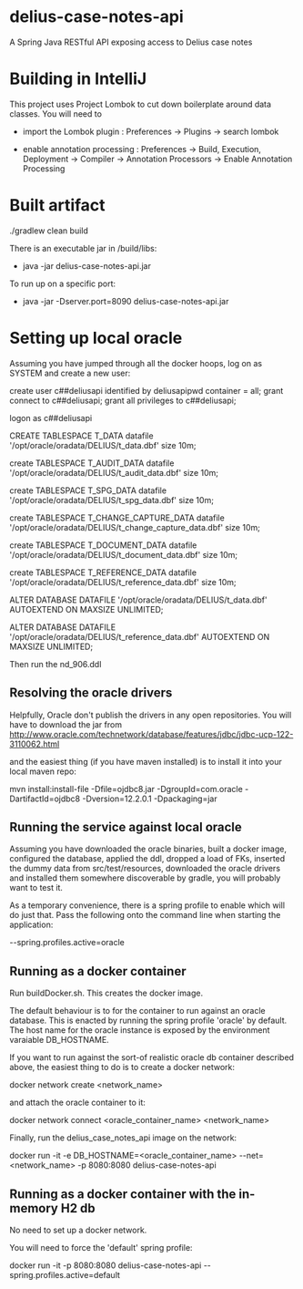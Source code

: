 # delius-case-notes-api
A Spring Java RESTful API exposing access to Delius case notes

# Building in IntelliJ
This project uses Project Lombok to cut down boilerplate around data classes.
You will need to 
- import the Lombok plugin : Preferences -> Plugins -> search lombok

- enable annotation processing : Preferences -> Build, Execution, Deployment -> Compiler -> Annotation Processors -> Enable Annotation Processing

# Built artifact
./gradlew clean build


There is an executable jar in /build/libs:
- java -jar delius-case-notes-api.jar

To run up on a specific port:
- java -jar -Dserver.port=8090 delius-case-notes-api.jar
 
# Setting up local oracle
Assuming you have jumped through all the docker hoops, log on as SYSTEM and create a new user:

create user c##deliusapi identified by deliusapipwd container = all;
grant connect to c##deliusapi;
grant all privileges to c##deliusapi;

logon as c##deliusapi

CREATE TABLESPACE T_DATA datafile '/opt/oracle/oradata/DELIUS/t_data.dbf' size 10m;

create TABLESPACE T_AUDIT_DATA datafile '/opt/oracle/oradata/DELIUS/t_audit_data.dbf' size 10m;

create TABLESPACE T_SPG_DATA datafile '/opt/oracle/oradata/DELIUS/t_spg_data.dbf' size 10m;

create TABLESPACE T_CHANGE_CAPTURE_DATA datafile '/opt/oracle/oradata/DELIUS/t_change_capture_data.dbf' size 10m;

create TABLESPACE T_DOCUMENT_DATA datafile '/opt/oracle/oradata/DELIUS/t_document_data.dbf' size 10m;

create TABLESPACE T_REFERENCE_DATA datafile '/opt/oracle/oradata/DELIUS/t_reference_data.dbf' size 10m;

ALTER DATABASE DATAFILE '/opt/oracle/oradata/DELIUS/t_data.dbf' AUTOEXTEND ON MAXSIZE UNLIMITED;

ALTER DATABASE DATAFILE '/opt/oracle/oradata/DELIUS/t_reference_data.dbf' AUTOEXTEND ON MAXSIZE UNLIMITED;

Then run the nd_906.ddl

## Resolving the oracle drivers
Helpfully, Oracle don't publish the drivers in any open repositories.
You will have to download the jar from 
http://www.oracle.com/technetwork/database/features/jdbc/jdbc-ucp-122-3110062.html

and the easiest thing (if you have maven installed) is to install it into your local maven repo:

mvn install:install-file -Dfile=ojdbc8.jar -DgroupId=com.oracle -DartifactId=ojdbc8 -Dversion=12.2.0.1 -Dpackaging=jar

## Running the service against local oracle
Assuming you have downloaded the oracle binaries, built a docker image, configured the database, applied the ddl, 
dropped a load of FKs, inserted the dummy data from src/test/resources, downloaded the oracle drivers and installed 
them somewhere discoverable by gradle, you will probably want to test it.

As a temporary convenience, there is a spring profile to enable which will do just that. Pass the 
following onto the command line when starting the application:

--spring.profiles.active=oracle

## Running as a docker container
Run buildDocker.sh. This creates the docker image.

The default behaviour is to for the container to run against an oracle database.
This is enacted by running the spring profile 'oracle' by default.
The host name for the oracle instance is exposed by the environment varaiable DB_HOSTNAME.

If you want to run against the sort-of realistic oracle db container described above, the easiest
thing to do is to create a docker network:

docker network create <network_name>

and attach the oracle container to it:

docker network connect <oracle_container_name> <network_name>

Finally, run the delius_case_notes_api image on the network:

docker run -it -e DB_HOSTNAME=<oracle_container_name> --net=<network_name> -p 8080:8080 delius-case-notes-api


## Running as a docker container with the in-memory H2 db
No need to set up a docker network.

You will need to force the 'default' spring profile:

docker run -it -p 8080:8080 delius-case-notes-api --spring.profiles.active=default
